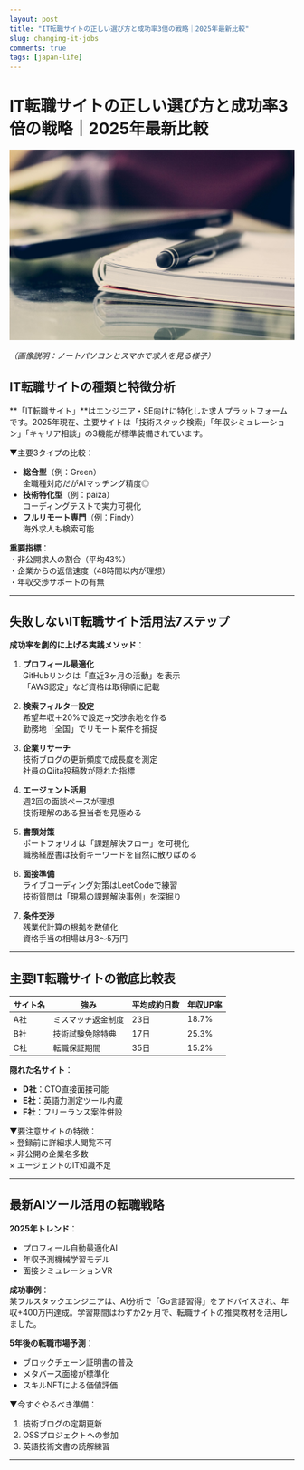 ```yaml
---
layout: post
title: "IT転職サイトの正しい選び方と成功率3倍の戦略｜2025年最新比較"
slug: changing-it-jobs
comments: true
tags: [japan-life]
---
```

# IT転職サイトの正しい選び方と成功率3倍の戦略｜2025年最新比較

![転職](/assets/img/20250204/01_01.jpg) 

*（画像説明：ノートパソコンとスマホで求人を見る様子）*

## IT転職サイトの種類と特徴分析
**「IT転職サイト」**はエンジニア・SE向けに特化した求人プラットフォームです。2025年現在、主要サイトは「技術スタック検索」「年収シミュレーション」「キャリア相談」の3機能が標準装備されています。

▼主要3タイプの比較：  
- **総合型**（例：Green）  
  全職種対応だがAIマッチング精度◎  
- **技術特化型**（例：paiza）  
  コーディングテストで実力可視化  
- **フルリモート専門**（例：Findy）  
  海外求人も検索可能  

**重要指標**：  
・非公開求人の割合（平均43%）  
・企業からの返信速度（48時間以内が理想）  
・年収交渉サポートの有無  

<script async src="https://pagead2.googlesyndication.com/pagead/js/adsbygoogle.js?client=ca-pub-7886659064712565"
     crossorigin="anonymous"></script>
<!-- 광고2 -->
<ins class="adsbygoogle"
     style="display:block"
     data-ad-client="ca-pub-7886659064712565"
     data-ad-slot="1101493367"
     data-ad-format="auto"
     data-full-width-responsive="true"></ins>
<script>
     (adsbygoogle = window.adsbygoogle || []).push({});
</script>

---

## 失敗しないIT転職サイト活用法7ステップ
**成功率を劇的に上げる実践メソッド**：  

1. **プロフィール最適化**  
   GitHubリンクは「直近3ヶ月の活動」を表示  
   「AWS認定」など資格は取得順に記載  

2. **検索フィルター設定**  
   希望年収＋20%で設定→交渉余地を作る  
   勤務地「全国」でリモート案件を捕捉  

3. **企業リサーチ**  
   技術ブログの更新頻度で成長度を測定  
   社員のQiita投稿数が隠れた指標  

4. **エージェント活用**  
   週2回の面談ペースが理想  
   技術理解のある担当者を見極める  

5. **書類対策**  
   ポートフォリオは「課題解決フロー」を可視化  
   職務経歴書は技術キーワードを自然に散りばめる  

6. **面接準備**  
   ライブコーディング対策はLeetCodeで練習  
   技術質問は「現場の課題解決事例」を深掘り  

7. **条件交渉**  
   残業代計算の根拠を数値化  
   資格手当の相場は月3～5万円  

---

## 主要IT転職サイトの徹底比較表
<script async src="https://pagead2.googlesyndication.com/pagead/js/adsbygoogle.js?client=ca-pub-7886659064712565"
     crossorigin="anonymous"></script>
<!-- 광고2 -->
<ins class="adsbygoogle"
     style="display:block"
     data-ad-client="ca-pub-7886659064712565"
     data-ad-slot="1101493367"
     data-ad-format="auto"
     data-full-width-responsive="true"></ins>
<script>
     (adsbygoogle = window.adsbygoogle || []).push({});
</script>

| サイト名 | 強み | 平均成約日数 | 年収UP率 |
|---------|------|-------------|---------|
| A社     | ミスマッチ返金制度 | 23日 | 18.7% |
| B社     | 技術試験免除特典 | 17日 | 25.3% |
| C社     | 転職保証期間 | 35日 | 15.2% |

**隠れた名サイト**：  
- **D社**：CTO直接面接可能  
- **E社**：英語力測定ツール内蔵  
- **F社**：フリーランス案件併設  

▼要注意サイトの特徴：  
× 登録前に詳細求人閲覧不可  
× 非公開の企業名多数  
× エージェントのIT知識不足  

---

## 最新AIツール活用の転職戦略
**2025年トレンド**：  
- プロフィール自動最適化AI  
- 年収予測機械学習モデル  
- 面接シミュレーションVR  

**成功事例**：  
某フルスタックエンジニアは、AI分析で「Go言語習得」をアドバイスされ、年収+400万円達成。学習期間はわずか2ヶ月で、転職サイトの推奨教材を活用しました。

<script async src="https://pagead2.googlesyndication.com/pagead/js/adsbygoogle.js?client=ca-pub-7886659064712565"
     crossorigin="anonymous"></script>
<!-- 광고2 -->
<ins class="adsbygoogle"
     style="display:block"
     data-ad-client="ca-pub-7886659064712565"
     data-ad-slot="1101493367"
     data-ad-format="auto"
     data-full-width-responsive="true"></ins>
<script>
     (adsbygoogle = window.adsbygoogle || []).push({});
</script>

**5年後の転職市場予測**：  
- ブロックチェーン証明書の普及  
- メタバース面接が標準化  
- スキルNFTによる価値評価  

▼今すぐやるべき準備：  
1. 技術ブログの定期更新  
2. OSSプロジェクトへの参加  
3. 英語技術文書の読解練習  

---

<script async src="https://pagead2.googlesyndication.com/pagead/js/adsbygoogle.js?client=ca-pub-7886659064712565"
     crossorigin="anonymous"></script>
<!-- 광고2 -->
<ins class="adsbygoogle"
     style="display:block"
     data-ad-client="ca-pub-7886659064712565"
     data-ad-slot="1101493367"
     data-ad-format="auto"
     data-full-width-responsive="true"></ins>
<script>
     (adsbygoogle = window.adsbygoogle || []).push({});
</script>